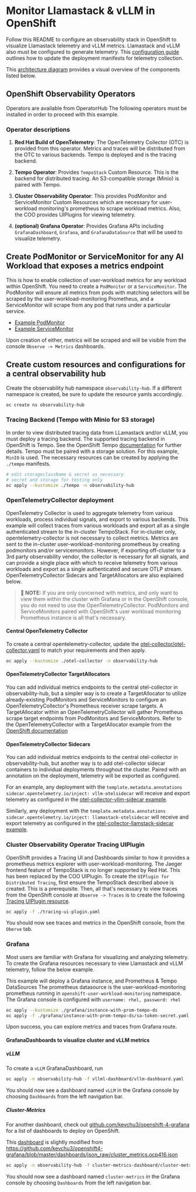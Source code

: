 # Monitor Llamastack & vLLM in OpenShift

Follow this README to configure an observability stack in OpenShift to visualize Llamastack telemetry and vLLM metrics.
Llamastack and vLLM also must be configured to generate telemetry.
This [configuration guide](./run-configuration.md) outlines how to update the deployment manifests for telemetry collection.

This [architecture diagram](./diagram-overview.md) provides a visual overview of the components listed below.


## OpenShift Observability Operators

Operators are available from OperatorHub
The following operators must be installed in order to proceed with this example.

### Operator descriptions

1. **Red Hat Build of OpenTelemetry**: The OpenTelemetry Collector (OTC) is provided from this operator.
Metrics and traces will be distributed from the OTC to various backends. Tempo is deployed and is the tracing backend.

2. **Tempo Operator**: Provides `TempoStack` Custom Resource. This is the backend for distributed tracing.
An S3-compatible storage (Minio) is paired with Tempo.

3. **Cluster Observability Operator**: This provides PodMonitor and ServiceMonitor Custom Resources which are necessary for
user-workload monitoring's prometheus to scrape workload metrics. Also, the COO provides UIPlugins for viewing telemetry.

3. **(optional) Grafana Operator**: Provides Grafana APIs including `GrafanaDashboard`, `Grafana`, and `GrafanaDataSource` that will be used to visualize telemetry.

## Create PodMonitor or ServiceMonitor for any AI Workload that exposes a metrics endpoint

This is how to enable collection of user-workload metrics for any workload within OpenShift. You need to create a `PodMonitor` or a `ServiceMonitor`.
The PodMonitor will ensure all metrics from pods with matching selectors will be scraped by the user-workload-monitoring Prometheus, and a ServiceMonitor will
scrape from any pod that runs under a particular service.

* [Example PodMonitor](./podmonitor-example-0.yaml)
* [Example ServiceMonitor](./servicemonitor-example.yaml)

Upon creation of either, metrics will be scraped and will be visible from the console `Observe -> Metrics` dashboards.

## Create custom resources and configurations for a central observability hub

Create the observability hub namespace `observability-hub`. If a different namespace is created, be sure to update the resource yamls accordingly.

```bash
oc create ns observability-hub
```

### Tracing Backend (Tempo with Minio for S3 storage)

In order to view distributed tracing data from LLamastack and/or vLLM, you must deploy a tracing backend. The supported tracing backend in OpenShift
is Tempo. See the OpenShift Tempo
[documentation](https://docs.redhat.com/en/documentation/openshift_container_platform/4.18/html/distributed_tracing/distributed-tracing-platform-tempo#distr-tracing-tempo-install-tempostack-web-console_dist-tracing-tempo-installing)
for further details. Tempo must be paired with a storage solution. For this example, `MinIO` is used. The necessary resources can be created by
applying the `./tempo` manifests.

```bash
# edit storageclassName & secret as necessary
# secret and storage for testing only
oc apply --kustomize ./tempo -n observability-hub
```

### OpenTelemetryCollector deployment

OpenTelemetry Collector is used to aggregate telemetry from various workloads, process individual signals, and export
to various backends. This example will collect traces from various workloads and export all as a single
authenticated stream to the in-cluster TempoStack. For in-cluster only, opentelemetry-collector is not necessary to collect
metrics. Metrics are sent to the in-cluster user-workload-monitoring prometheus by creating podmonitors and/or servicemonitors.
However, if exporting off-cluster to a 3rd party observability vendor, the collector is necessary for all signals,
and can provide a single place with which to receive telemetry from various workloads and export as a single authenticated and
secure OTLP stream. OpenTelemetryCollector Sidecars and TargetAllocators are also explained below.

> **📝 NOTE:** If you are only concerned with metrics, and only want to view them within the cluster with Grafana or
> in the OpenShift console, you do not need to use the OpenTelemetryCollector. PodMonitors and ServiceMonitors
> paired with OpenShift's user workload monitoring Prometheus instance is all that's necessary.

#### Central OpenTelemetry Collector

To create a central opentelemetry-collector, update the
[otel-collector/otel-collector.yaml](./otel-collector/otel-collector.yaml) to match your requirements and then apply.

```bash
oc apply --kustomize ./otel-collector -n observability-hub
```

#### OpenTelemetryCollector TargetAllocators

You can add individual metrics endpoints to the central otel-collector in observability-hub, but
a simpler way is to create a TargetAllocator to utilize already-existing PodMonitors and ServiceMonitors to configure
an OpenTelemetryCollector's Prometheus receiver scrape targets. A TargetAllocator within an OpenTelemetryCollector will
gather Prometheus scrape target endpoints from PodMonitors and ServiceMonitors.
Refer to the OpenTelemetryCollector with a TargetAllocator example from the
[OpenShift documentation](https://docs.redhat.com/en/documentation/openshift_container_platform/4.17/html/red_hat_build_of_opentelemetry/configuring-the-collector#otel-collector-target-allocator)

#### OpenTelemetryCollector Sidecars

You can add individual metrics endpoints to the central otel-collector in observability-hub, but
another way is to add otel-collector sidecar containers to individual deployments throughout the
cluster. Paired with an annotation on the deployment, telemetry will be exported as configured.

For an example, any deployment with the `template.metadata.annotations` `sidecar.opentelemetry.io/inject: vllm-otelsidecar`
will receive and export telemetry as configured in the
[otel-collector-vllm-sidecar example](./otel-collector/otel-collector-vllm-sidecar.yaml).

Similarly, any deployment with the `template.metadata.annotations` `sidecar.opentelemetry.io/inject: llamastack-otelsidecar`
will receive and export telemetry as configured in the
[otel-collector-llamstack-sidecar example](./otel-collector/otel-collector-llamastack-sidecar.yaml).


### Cluster Observability Operator Tracing UIPlugin

OpenShift provides a Tracing UI and Dashboards similar to how it provides a prometheus metrics explorer with user-workload-monitoring.
The Jaeger frontend feature of TempoStack is no longer supported by Red Hat. This has been replaced by the COO UIPlugin.
To create the `UIPlugin for Distributed Tracing`, first ensure the TempoStack described above is created. This is a prerequisite. Then, all that's necessary to view traces from
the OpenShift console at `Observe -> Traces` is to create the following [Tracing UIPlugin resource](./tracing-ui-plugin.yaml).

```bash
oc apply -f ./tracing-ui-plugin.yaml
```

You should now see traces and metrics in the OpenShift console, from the `Oberve` tab.

### Grafana

Most users are familiar with Grafana for visualizing and analyzing telemetry. To create the Grafana resources necessary to view
Llamastack and vLLM telemetry, follow the below example.

This example will deploy a Grafana instance, and Prometheus & Tempo DataSources
The prometheus datasource is the user-workload-monitoring prometheus running in `openshift-user-workload-monitoring` namespace.
The Grafana console is configured with `username: rhel, password: rhel`

```bash
oc apply --kustomize ./grafana/instance-with-prom-tempo-ds
oc apply -f ./grafana/instance-with-prom-tempo-ds/sa-token-secret.yaml
```

Upon success, you can explore metrics and traces from Grafana route.

#### GrafanaDashboards to visualize cluster and vLLM metrics

##### vLLM

To create a `vLLM` GrafanaDashboard, run

```bash
oc apply -n observability-hub -f vllml-dashboard/vllm-dashboard.yaml
```

You should now see a dashboard named `vLLM` in the Grafana console by choosing `Dashboards` from the left navigation bar.

##### Cluster-Metrics

For another dashboard, check out [github.com/kevchu3/openshift-4-grafana](https://github.com/kevchu3/openshift4-grafana/tree/master/dashboards/crds) for a list of
dashboards to deploy on OpenShift.

This [dashboard](./grafana/cluster-metrics-dashboard/cluster_metrics.ocp.json) is slightly modified from
https://github.com/kevchu3/openshift4-grafana/blob/master/dashboards/json_raw/cluster_metrics.ocp416.json

```bash
oc apply -n observability-hub -f cluster-metrics-dashboard/cluster-metrics.yaml
```

You should now see a dashboard named `cluster-metrics` in the Grafana console by choosing `Dashboards` from the left navigation bar.
